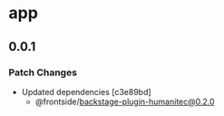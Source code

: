 # app

## 0.0.1

### Patch Changes

- Updated dependencies [c3e89bd]
  - @frontside/backstage-plugin-humanitec@0.2.0
